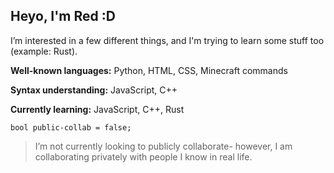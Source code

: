 ## Heyo, I'm Red :D

I’m interested in a few different things, and I'm trying to learn some stuff too (example: Rust).

**Well-known languages:** Python, HTML, CSS, Minecraft commands

**Syntax understanding:** JavaScript, C++

**Currently learning:** JavaScript, C++, Rust

`bool public-collab = false;`
>I’m not currently looking to publicly collaborate- however, I am collaborating privately with people I know in real life.
